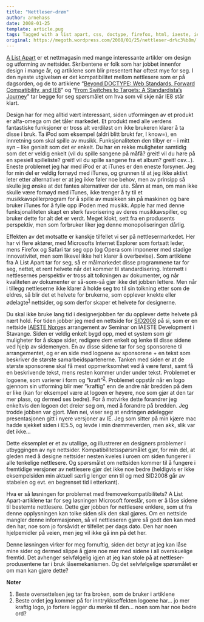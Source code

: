 ```yaml
---
title: "Nettleser-drøm"
author: arnehass
date: 2008-01-25
template: article.pug
tags: Tagged with a list apart, css, doctype, firefox, html, iaeste, ie8, internet explorer, ipod, kompatibilitet, linkedin, nettleser, opera, safari, sid2008
original: https://megoth.wordpress.com/2008/01/25/nettleser-dr%c3%b8m/
---
```


<p><a href="http://alistapart.com/">A List Apart</a> er et nettmagasin med mange interessante artikler om design og  utforming av nettsider. Skribentene er folk som har jobbet innenfor design i mange år, og artiklene som blir presentert har oftest mye for seg. I den nyeste utgivelsen er det kompatibilitet mellom nettlesere som er på dagsorden, og de to artiklene “<a href="http://www.alistapart.com/articles/beyonddoctype">Beyond DOCTYPE: Web Standards, Forward Compatibility, and IE8</a>” og “<a href="http://www.alistapart.com/articles/fromswitchestotargets">From Switches to Targets: A Standardista’s Journey</a>” tar begge for seg spørsmålet om hva som vil skje når IE8 står klart.</p>
<span class="more"></span>
<p>Design har for meg alltid vært interessant, siden utformingen av et produkt er alfa-omega om det tåler markedet. Et produkt med alle verdens fantastiske funksjoner er tross alt verdiløst om ikke brukeren klarer å ta disse i bruk. Ta iPod som eksempel (aldri blitt brukt før, I know=), en innretning som skal spille av musikk. Funksjonaliteten den tilbyr er – i mitt syn – like genialt som det er enkelt. Du har en rekke muligheter samtidig som det er veldig enkelt (vil du spille sangene på måfå? greit! vil du høre på en spesiell spilleliste? greit! vil du spille sangene fra et album? greit! osv…). Eneste problemet jeg har med iPod er at iTunes er den eneste forsyner. Jeg for min del er veldig fornøyd med iTunes, og grunnen til at jeg ikke aktivt leter etter alternativer er at jeg ikke føler noe behov, men av prinsipp så skulle jeg ønske at det fantes alternativer der ute. Sånn at man, om man ikke skulle være fornøyd med iTunes, ikke trenger å ty til et musikkavspillerprogram for å spille av musikken sin på maskinen og bare bruker iTunes for å fylle opp iPoden med musikk. Apple har med denne funksjonaliteten skapt en sterk favorisering av deres musikkavspiller, og bruker dette for alt det er verdt. Meget klokt, sett fra en produsents perspektiv, men som forbruker liker jeg denne monopoliseringen dårlig.</p>
<p>Effekten av det motsatte er kanskje tilfellet vi ser på nettlesermarkedet. Her har vi flere aktører, med Microsofts Internet Explorer som fortsatt leder, mens Firefox og Safari tar seg opp (og Opera som imponerer med stadige innovativitet, men som likevel ikke helt klarer å overbevise). Som artiklene fra A List Apart tar for seg, så er målmarkedet disse programmene tar for seg, nettet, et rent helvete når det kommer til standardisering. Internett i nettlesernes perspektiv er tross alt tolkningen av dokumenter, og når kvaliteten av dokumenter er så-som-så gjør ikke det jobben lettere. Men når i tillegg nettleserne ikke klarer å holde seg tro til sin tolkning etter som de eldres, så blir det et helvete for brukerne, som opplever knekte eller ødelagte<sup><a href="#1">1</a></sup> nettsider, og som derfor skaper et helvete for designerne.</p>
<p>Du skal ikke bruke lang tid i designerjobben før du opplever dette helvete på nært hold. For tiden jobber jeg med en nettside for <a href="http://iaeste.no/sid2008/">SID2008</a> på si, som er en nettside <a href="http://www.iaeste.no/">IAESTE Norge</a>s arrangement av Seminar on IAESTE Development i Stavange. Siden er veldig enkelt bygd opp, med et system som gir muligheter for å skape sider, redigere dem enkelt og lenke til disse sidene ved hjelp av sidemenyen. En av disse sidene tar for seg sponsorene til arrangementet, og er en side med logoene av sponsorene + en tekst som beskriver de største samarbeidspartenerne. Tanken med siden er at de største sponsorene skal få mest oppmerksomhet ved å være først, samt få en beskrivende tekst, mens resten kommer under under tekst. Problemet er logoene, som varierer i form og “kraft”<sup><a href="#2">2</a></sup>. Problemet oppstår når en logo gjennom sin utforming blir mer “kraftig” enn de andre når bredden på dem er like (kan for eksempel være at logoen er høyere, noe som gjør at den tar mer plass, og dermed ses bedre). For å motvirke dette forandrer jeg enkeltvis den logoen det dreier seg om, med å forandre på bredden. Jeg trodde jobben var gjort. Men nei, viser seg at endringen ødelegger presentasjonen gitt i nyere versjoner av IE. Jeg som sitter på min kjære mac hadde sjekket siden i IE5.5, og levde i min drømmeverden, men akk, slik var det ikke…</p>
<p>Dette eksemplet er et av utallige, og illustrerer en designers problemer i utbyggingen av nye nettsider. Kompatibilitetsspørsmålet gjør, for min del, at gleden med å designe nettsider nesten kveles i uroen om siden fungerer i alle tenkelige nettlesere. Og spørsmålet om nettsiden kommer til å fungere i fremtidige versjoner av nettlesere gjør det ikke noe bedre (heldigvis er ikke eksempelsiden min aktuell særlig lenger enn til og med SID2008 går av stabelen og evt. en begrenset tid i etterkant).</p>
<p>Hva er så løsningen for problemet med fremoverkompatibilitets? A List Apart-artiklene tar for seg løsningen Microsoft foreslår, som er å låse sidene til bestemte nettlesere. Dette gjør jobben for nettlesere enklere, som ut fra denne opplysningen kan tolke siden slik den skal gjøres. Om en nettside mangler denne informasjonen, så vil nettleseren gjøre så godt den kan med den har, noe som jo forsåvidt er tilfellet per dags dato. Den har noen hjelpemidler på veien, men jeg vil ikke gå inn på det her.</p>
<p>Denne løsningen virker for meg fornuftig, siden det betyr at jeg kan låse mine sider og dermed slippe å gjøre noe mer med sidene i all overskuelige fremtid. Det avhenger selvfølgelig igjen at jeg kan stole på at nettleser-produsentene tar i bruk låsemekanismen. Og det selvfølgelige spørsmålet er om man kan gjøre dette?</p>
<p><strong>Noter</strong></p>
<ol>
<li><a title="1" name="1"></a>Beste oversettelsen jeg tar fra broken, som de bruker i artiklene</li>
<li><a title="2" name="2"></a>Beste ordet jeg kommer på for inntrykkseffekten logoene har… jo mer kraftig logo, jo fortere legger du merke til den… noen som har noe bedre ord?</li>
</ol>

